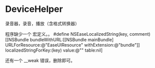 # DeviceHelper
录音器，录音，播放（含格式转换器）

程序缺少一个 宏定义。。
#define NSEaseLocalizedString(key, comment) [[NSBundle bundleWithURL:[[NSBundle mainBundle] URLForResource:@"EaseUIResource" withExtension:@"bundle"]] localizedStringForKey:(key) value:@"" table:nil]

还有一个 __weak 错误，删除即可。
